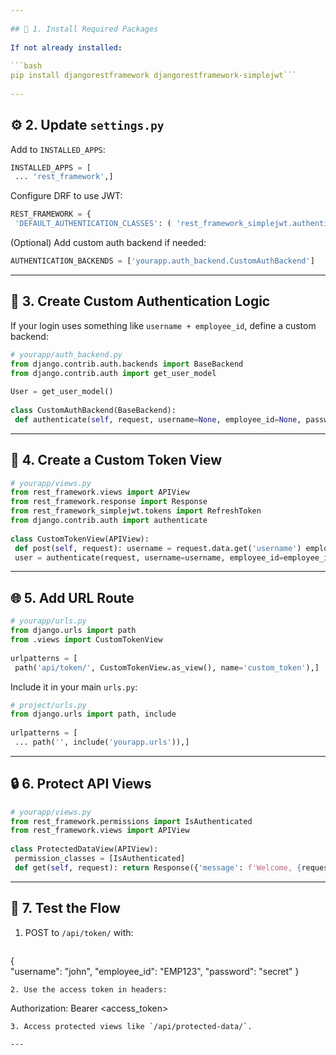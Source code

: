 ```yaml
---  
  
## 🧱 1. Install Required Packages  
  
If not already installed:  
  
```bash  
pip install djangorestframework djangorestframework-simplejwt```  
  
---  
```

  
## ⚙️ 2. Update `settings.py`  
  
Add to `INSTALLED_APPS`:  
  
```python  
INSTALLED_APPS = [  
 ... 'rest_framework',]  
```  
  
Configure DRF to use JWT:  
  
```python  
REST_FRAMEWORK = {  
 'DEFAULT_AUTHENTICATION_CLASSES': ( 'rest_framework_simplejwt.authentication.JWTAuthentication', ),}  
```  
  
(Optional) Add custom auth backend if needed:  
  
```python  
AUTHENTICATION_BACKENDS = ['yourapp.auth_backend.CustomAuthBackend']  
```  
  
---  
  
## 🔐 3. Create Custom Authentication Logic  
  
If your login uses something like `username + employee_id`, define a custom backend:  
  
```python  
# yourapp/auth_backend.py  
from django.contrib.auth.backends import BaseBackend  
from django.contrib.auth import get_user_model  
  
User = get_user_model()  
  
class CustomAuthBackend(BaseBackend):  
 def authenticate(self, request, username=None, employee_id=None, password=None): try: user = User.objects.get(username=username, profile__employee_id=employee_id) if user.check_password(password): return user except User.DoesNotExist: return None  
```  
  
---  
  
## 🧾 4. Create a Custom Token View  
  
```python  
# yourapp/views.py  
from rest_framework.views import APIView  
from rest_framework.response import Response  
from rest_framework_simplejwt.tokens import RefreshToken  
from django.contrib.auth import authenticate  
  
class CustomTokenView(APIView):  
 def post(self, request): username = request.data.get('username') employee_id = request.data.get('employee_id') password = request.data.get('password')  
 user = authenticate(request, username=username, employee_id=employee_id, password=password) if user: refresh = RefreshToken.for_user(user) return Response({ 'refresh': str(refresh), 'access': str(refresh.access_token), }) return Response({'error': 'Invalid credentials'}, status=401)  
```  
  
---  
  
## 🌐 5. Add URL Route  
  
```python  
# yourapp/urls.py  
from django.urls import path  
from .views import CustomTokenView  
  
urlpatterns = [  
 path('api/token/', CustomTokenView.as_view(), name='custom_token'),]  
```  
  
Include it in your main `urls.py`:  
  
```python  
# project/urls.py  
from django.urls import path, include  
  
urlpatterns = [  
 ... path('', include('yourapp.urls')),]  
```  
  
---  
  
## 🔒 6. Protect API Views  
  
```python  
# yourapp/views.py  
from rest_framework.permissions import IsAuthenticated  
from rest_framework.views import APIView  
  
class ProtectedDataView(APIView):  
 permission_classes = [IsAuthenticated]  
 def get(self, request): return Response({'message': f'Welcome, {request.user.username}!'})  
```  
  
---  
  
## 🧪 7. Test the Flow  
  
1. POST to `/api/token/` with:  
   ```json  
  {  
 "username": "john", "employee_id": "EMP123", "password": "secret" }  
 ```  
2. Use the access token in headers:  
   ```  
  Authorization: Bearer <access_token>  
 ```  
3. Access protected views like `/api/protected-data/`.  
  
--- 